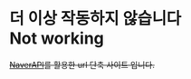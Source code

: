 # 더 이상 작동하지 않습니다<br>Not working
~~[NaverAPI](https://github.com/newjean-s/naverapi)를 활용한 url 단축 사이트 입니다.~~
